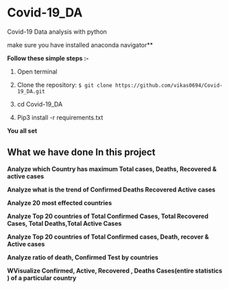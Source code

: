 # Covid-19_DA
Covid-19 Data analysis with python

make sure you have installed anaconda navigator**

**Follow these simple steps  :-**

1. Open terminal

2. Clone the repository: ``$ git clone https://github.com/vikas0694/Covid-19_DA.git``

3. cd Covid-19_DA

4. Pip3 install -r requirements.txt


**You all set** 

## What we have done In this project


**Analyze which Country has maximum Total cases, Deaths, Recovered & active cases**

**Analyze what is the trend of Confirmed Deaths Recovered Active cases**

**Analyze 20 most effected countries**

**Analyze Top 20 countries of Total Confirmed Cases, Total Recovered Cases, Total Deaths,Total Active Cases**

**Analyze Top 20 countries of Total Confirmed cases, Death, recover & Active cases**

**Analyze ratio of death, Confirmed Test   by countries**

**WVisualize Confirmed, Active, Recovered , Deaths Cases(entire statistics ) of a particular country**